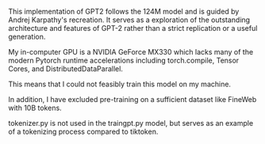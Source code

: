 This implementation of GPT2 follows the 124M model and is guided by Andrej Karpathy's recreation. It serves as a exploration of the outstanding architecture and features of GPT-2 rather than a strict replication or a useful generation.

My in-computer GPU is a NVIDIA GeForce MX330 which lacks many of the modern Pytorch runtime accelerations including torch.compile, Tensor Cores, and DistributedDataParallel. 

This means that I could not feasibly train this model on my machine. 

In addition, I have excluded pre-training on a sufficient dataset like FineWeb with 10B tokens. 


tokenizer.py is not used in the traingpt.py model, but serves as an example of a tokenizing process compared to tiktoken.
